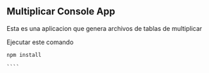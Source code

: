 

## Multiplicar Console App

Esta es una aplicacion que genera archivos de tablas de multiplicar

Ejecutar este comando
`````
npm install

````
